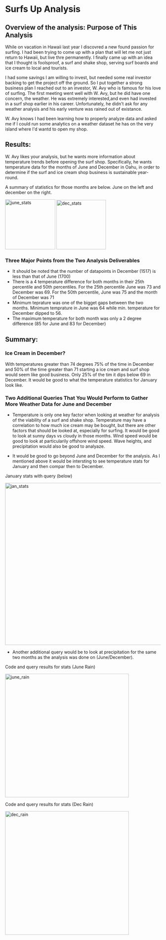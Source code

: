 # Surfs Up Analysis
## Overview of the analysis: Purpose of This Analysis

While on vacation in Hawaii last year I discovred a new found passion for surfing. I had been trying to come up with a plan that will let me not just return to Hawaii, but live thre permanently. I finally came up with an idea that I thought is foolsproof, a surf and shake shop, serving surf boards and ice cream to local and tourists. 

I had some savings I am willing to invest, but needed some real investor backing to get the project off the ground. So I put together a strong business plan I reached out to an investor, W. Avy who is famous for his love of surfing. The first meeting went well with W. Avy, but he did have one concern, the weather. He was extremely interested,and even had invested in a surf shop earlier in his career. Unfortunately, he didn't ask for any weather analysis and his early venture was rained out of existance. 

W. Avy knows I had been learning how to properly analyze data and asked me if I could run some analytics on a weather dataset he has on the very island where I'd wantd to open my shop.


## Results: 

W. Avy likes your analysis, but he wants more information about temperature trends before opening the surf shop. Specifically, he wants temperature data for the months of June and December in Oahu, in order to determine if the surf and ice cream shop business is sustainable year-round.

A summary of statistics for those months are below. June on the left and december on the right.

<img width="162" alt="june_stats" src="https://user-images.githubusercontent.com/102890151/171055643-b92034c8-5bb9-46a0-8503-e1c21b5c5124.png"> <img width="160" alt="dec_stats" src="https://user-images.githubusercontent.com/102890151/171055652-78c74b8e-f900-47c3-9685-cc8aff243e00.png">

### Three Major Points from the Two Analysis Deliverables

* It should be noted that the number of datapoints in December (1517) is less than that of June (1700)
* There is a 4 temperature difference for both months in their 25th percentile and 50th percentiles. For the 25th percentile June was 73 and December was 69. For the 50th percentile, June was 75 and the month of December was 71
* Minimum teprature was one of the bigget gaps between the two months. Minimum temprature in June was 64 while min. temperature for December dipped to 56.
* The maximum temperature for both month was only a 2 degree difference (85 for June and 83 for December)

## Summary: 
### Ice Cream in December?

With temperatures greater than 74 degrees 75% of the time in December and 50% of the time greater than 71 starting a ice cream and surf shop would seem like good business. Only 25% of the tim it dips below 69 in December. It would be good to what the temperature statistics for January look like.

### Two Additional Queries That You Would Perform to Gather More Weather Data for June and December

* Temperature is only one key factor when looking at weather for analysis of the viability of a surf and shake shop. Temperature may have a correlation to how much ice cream may be bought, but there are other factors that should be looked at,  especially for surfing. It would be good to look at sunny days vs cloudy in those months. Wind speed would be good to look at particularily offshore wind speed. Wave heights, and precipitation would also be good to analyaze. 

* It would be good to go beyond June and December for the analysis. As I mentioned above it would be intersting to see temperature stats for January and then compar then to December.

January stats with query (below)

<img width="525" alt="jan_stats" src="https://user-images.githubusercontent.com/102890151/171063531-fdc31f27-ab64-4198-bd15-cdbe8238fd97.png">

* Another additional query would be to look at precipitation for the same two months as the analysis was done on (June/December). 

Code and query results for stats (June Rain)

<img width="400" alt="june_rain" src="https://user-images.githubusercontent.com/102890151/171068837-d4d512a5-f60f-4a79-9be1-a529a0f0c1b1.png">

Code and query results for stats (Dec Rain)

<img width="400" alt="dec_rain" src="https://user-images.githubusercontent.com/102890151/171068839-2622bd92-0b32-48fc-bcb8-136063c177ac.png">


